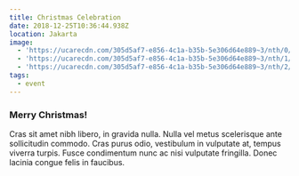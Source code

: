 ```yaml
---
title: Christmas Celebration
date: 2018-12-25T10:36:44.938Z
location: Jakarta
image:
  - 'https://ucarecdn.com/305d5af7-e856-4c1a-b35b-5e306d64e889~3/nth/0/'
  - 'https://ucarecdn.com/305d5af7-e856-4c1a-b35b-5e306d64e889~3/nth/1/'
  - 'https://ucarecdn.com/305d5af7-e856-4c1a-b35b-5e306d64e889~3/nth/2/'
tags:
  - event
---
```


### Merry Christmas!

Cras sit amet nibh libero, in gravida nulla. Nulla vel metus scelerisque ante sollicitudin commodo. Cras purus odio, vestibulum in vulputate at, tempus viverra turpis. Fusce condimentum nunc ac nisi vulputate fringilla. Donec lacinia congue felis in faucibus.
